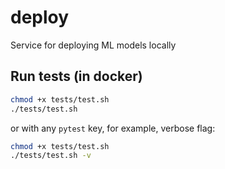 # deploy

Service for deploying ML models locally

## Run tests (in docker)

```bash
chmod +x tests/test.sh
./tests/test.sh
```

or with any `pytest` key, for example, verbose flag:

```bash
chmod +x tests/test.sh
./tests/test.sh -v
```